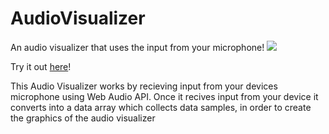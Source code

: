 # AudioVisualizer
An audio visualizer that uses the input from your microphone!
![](https://github.com/HallowsYves/AudioVisualizer/blob/main/Audio%20Visualizer.gif)

Try it out [here](https://codepen.io/HallowsYves/pen/eYjGpPg)!

This Audio Visualizer works by recieving input from your devices microphone using Web Audio API.
Once it recives input from your device it converts into a data array which collects data samples, in order to create the graphics of the audio visualizer
